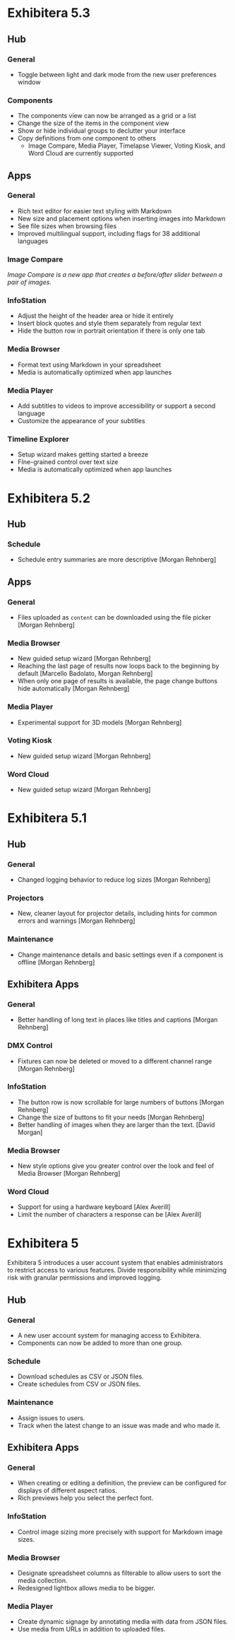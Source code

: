 # **Exhibitera 5.3**

## Hub

### General
- Toggle between light and dark mode from the new user preferences window

### Components
- The components view can now be arranged as a grid or a list
- Change the size of the items in the component view
- Show or hide individual groups to declutter your interface
- Copy definitions from one component to others
  - Image Compare, Media Player, Timelapse Viewer, Voting Kiosk, and Word Cloud are currently supported

## Apps

### General
- Rich text editor for easier text styling with Markdown
- New size and placement options when inserting images into Markdown
- See file sizes when browsing files
- Improved multilingual support, including flags for 38 additional languages

### Image Compare
_Image Compare is a new app that creates a before/after slider between a pair of images._

### InfoStation
- Adjust the height of the header area or hide it entirely
- Insert block quotes and style them separately from regular text
- Hide the button row in portrait orientation if there is only one tab

### Media Browser
- Format text using Markdown in your spreadsheet
- Media is automatically optimized when app launches

### Media Player
- Add subtitles to videos to improve accessibility or support a second language
- Customize the appearance of your subtitles

### Timeline Explorer
- Setup wizard makes getting started a breeze
- FIne-grained control over text size
- Media is automatically optimized when app launches

# **Exhibitera 5.2**

## Hub

### Schedule
- Schedule entry summaries are more descriptive [Morgan Rehnberg]

##  Apps

### General
- Files uploaded as `content` can be downloaded using the file picker [Morgan Rehnberg]

### Media Browser
- New guided setup wizard [Morgan Rehnberg]
- Reaching the last page of results now loops back to the beginning by default [Marcello Badolato, Morgan Rehnberg]
- When only one page of results is available, the page change buttons hide automatically [Morgan Rehnberg]

### Media Player
- Experimental support for 3D models [Morgan Rehnberg]

### Voting Kiosk
- New guided setup wizard [Morgan Rehnberg]

### Word Cloud
- New guided setup wizard [Morgan Rehnberg]

# **Exhibitera 5.1**

## Hub

### General
- Changed logging behavior to reduce log sizes [Morgan Rehnberg]

### Projectors
- New, cleaner layout for projector details, including hints for common errors and warnings [Morgan Rehnberg]

### Maintenance
- Change maintenance details and basic settings even if a component is offline [Morgan Rehnberg]

## Exhibitera Apps

### General
- Better handling of long text in places like titles and captions [Morgan Rehnberg]

### DMX Control
- Fixtures can now be deleted or moved to a different channel range [Morgan Rehnberg]

### InfoStation
- The button row is now scrollable for large numbers of buttons [Morgan Rehnberg]
- Change the size of buttons to fit your needs [Morgan Rehnberg]
- Better handling of images when they are larger than the text. [David Morgan]

### Media Browser
- New style options give you greater control over the look and feel of Media Browser [Morgan Rehnberg] 

### Word Cloud
- Support for using a hardware keyboard [Alex Averill]
- Limit the number of characters a response can be [Alex Averill]


# **Exhibitera 5**
Exhibitera 5 introduces a user account system that enables administrators to restrict access to various features. Divide responsibility while minimizing risk with granular permissions and improved logging.

## Hub

### General
- A new user account system for managing access to Exhibitera.
- Components can now be added to more than one group.

### Schedule
- Download schedules as CSV or JSON files.
- Create schedules from CSV or JSON files.

### Maintenance
- Assign issues to users.
- Track when the latest change to an issue was made and who made it.

## Exhibitera Apps

### General
- When creating or editing a definition, the preview can be configured for displays of different aspect ratios.
- Rich previews help you select the perfect font.

### InfoStation
- Control image sizing more precisely with support for Markdown image sizes.

### Media Browser
- Designate spreadsheet columns as filterable to allow users to sort the media collection.
- Redesigned lightbox allows media to be bigger.

### Media Player
- Create dynamic signage by annotating media with data from JSON files.
- Use media from URLs in addition to uploaded files.

